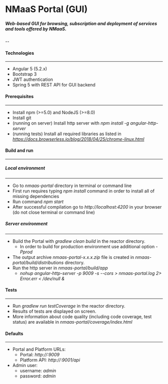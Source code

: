 # NMaaS Portal (GUI)

##### Web-based GUI for browsing, subscription and deployment of services and tools offered by NMaaS.

--

#### Technologies
---
 * Angular 5 (5.2.x)
 * Bootstrap 3
 * JWT authentication
 * Spring 5 with REST API for GUI backend

#### Prerequisites
---
 + Install npm (>=5.0) and NodeJS (>=8.0)
 + Install git
 + (running on server) Install http server with *npm install -g angular-http-server*
 + (running tests) Install all required libraries as listed in *https://docs.browserless.io/blog/2018/04/25/chrome-linux.html*

#### Build and run
---
##### Local environment
---
  + Go to *nmaas-portal* directory in terminal or command line
  + First run requires typing *npm install* command in order to install all of missing dependencies
  + Run command *npm start*
  + After successful compilation go to *http://localhost:4200* in your browser (do not close terminal or command line)

##### Server environment
---
  + Build the Portal with *gradlew clean build* in the reactor directory.
    - In order to build for production environment use additional option *-Pprod*
  + The output archive *nmaas-portal-x.x.x.zip* file is created in *nmaas-portal/build/distributions* directory.
  + Run the http server in *nmaas-portal/build/app*
    - *nohup angular-http-server -p 9009 -s --cors > nmaas-portal.log 2> Error.err < /dev/null &*

#### Tests
---
  + Run *gradlew run testCoverage* in the reactor directory.
  + Results of tests are displayed on screen. 
  + More information about code quality (including code coverage, test status) are available in *nmaas-portal/coverage/index.html*

#### Defaults
---
  + Portal and Platform URLs:
    - Portal: *http://<HOSTNAME>:9009*
    - Platform API: *http://<HOSTNAME>:9001/api*
  + Admin user:
    - username: *admin*
    - password: *admin*